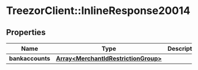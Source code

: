 # TreezorClient::InlineResponse20014

## Properties
Name | Type | Description | Notes
------------ | ------------- | ------------- | -------------
**bankaccounts** | [**Array&lt;MerchantIdRestrictionGroup&gt;**](MerchantIdRestrictionGroup.md) |  | [optional] 


